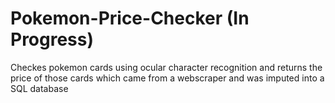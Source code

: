 # Pokemon-Price-Checker (In Progress)
 Checkes pokemon cards using ocular character recognition and returns the price of those cards which came from a webscraper and was imputed into a SQL database

